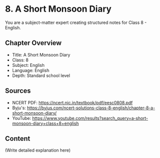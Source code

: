 # 8. A Short Monsoon Diary

You are a subject-matter expert creating structured notes for Class 8 - English.

## Chapter Overview
- Title: A Short Monsoon Diary
- Class: 8
- Subject: English
- Language: English
- Depth: Standard school level

## Sources
- NCERT PDF: https://ncert.nic.in/textbook/pdf/eesc0808.pdf
- Byju's: https://byjus.com/ncert-solutions-class-8-english/chapter-8-a-short-monsoon-diary/
- YouTube: https://www.youtube.com/results?search_query=a-short-monsoon-diary+class+8+english

## Content
(Write detailed explanation here)
